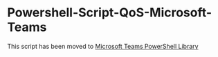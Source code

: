 # Powershell-Script-QoS-Microsoft-Teams
This script has been moved to [Microsoft Teams PowerShell Library](https://github.com/erwinbierens/Microsoft-Teams-PowerShell-Library)
